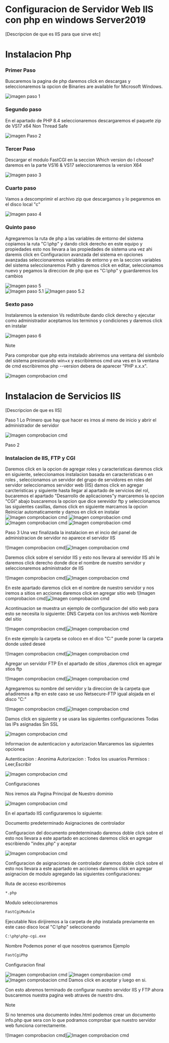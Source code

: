 # Configuracion de Servidor Web IIS con php en windows Server2019
 [Descripcion de que es IIS para que sirve etc]

 # Instalacion Php
 ### Primer Paso

 Buscaremos la pagina de php daremos click en descargas y seleccionaremos la opcion de  Binaries are available for Microsoft Windows. 
 
![imagen paso 1](https://github.com/DARCKBLACK06/Guias-WindowsServer2019/blob/main/Imagenes/Paso1.PNG)

 ### Segundo paso 
 En el apartado de PHP 8.4 seleccionaremos descargaremos el paquete zip de VS17 x64 Non Thread Safe 
 
![imagen Paso 2](https://github.com/DARCKBLACK06/Guias-WindowsServer2019/blob/main/Imagenes/Paso2.PNG)

 ### Tercer Paso 
 Descargar el modulo FastCGI en la seccion Which version do I choose? daremos en la parte VS16 & VS17 seleccionaremos la version X64
 
![Imagen paso 3](https://github.com/DARCKBLACK06/Guias-WindowsServer2019/blob/main/Imagenes/Paso3.PNG)

 ### Cuarto paso 
 Vamos a descomprimir el archivo zip que descargamos y lo pegaremos en el disco local "c" 
 
 ![Imagen paso 4](https://github.com/DARCKBLACK06/Guias-WindowsServer2019/blob/main/Imagenes/Paso4.PNG)

 ### Quinto paso
 Agregaremos la ruta de php a las variables de entorno del sistema copiamos la ruta "C:\php" y dando click derecho en este equipo y propiedades esto nos llevara a las propiedades de sistema una vez ahi daremis click en Configuracion avanzada del sistema en opciones avanzadas seleccionaremos variables de entorno y en la seccion variables del sistema seleccionaremos Path y daremos click en editar, seleccionamos nuevo y pegamos la direccion de php que es "C:\php" y guardaremos los cambios 
 
![Imagen paso 5](https://github.com/DARCKBLACK06/Guias-WindowsServer2019/blob/main/Imagenes/Paso5.PNG)  
![Imagen paso 5.1](https://github.com/DARCKBLACK06/Guias-WindowsServer2019/blob/main/Imagenes/PaPaso5.1.PNG)
![Imagen paso 5.2](https://github.com/DARCKBLACK06/Guias-WindowsServer2019/blob/main/Imagenes/Paso5.2.PNG)

 ### Sexto paso
 Instalaremos la extension Vs redistribute dando click derecho y ejecutar como administrador aceptamos los terminos y condiciones y daremos click en instalar
 
![Imagen paso 6](https://github.com/DARCKBLACK06/Guias-WindowsServer2019/blob/main/Imagenes/Paso6.PNG)

 > [!NOTE]
 >Para comprobar que php esta instalado abriremos una ventana del sismbolo del sistema presionando win+x y escribiremos cmd una ves en la ventana de cmd escribiremos php --version debera de aparecer 
 >"PHP x.x.x".
> 
![Imagen comprobacion cmd](https://github.com/DARCKBLACK06/Guias-WindowsServer2019/blob/main/Imagenes/Comprobacion-cmd.PNG)

 # Instalacion de Servicios IIS
 [Descripcion de que es IIS]

 Paso 1
 Lo Primero que hay que hacer es irnos al meno de inicio y abrir el administrador de servidor

 ![Imagen comprobacion cmd](https://github.com/DARCKBLACK06/Guias-WindowsServer2019/blob/main/Imagenes/Captura-1.PNG)

 Paso 2
 
 ### Instalacion de IIS, FTP y CGI

 Daremos click en la opcion de agregar roles y caracteristicas daremos click en siguiente, seleccionamos instalacion basada en caracteristicas o en roles , seleccionamos un servidor del grupo de servidores en roles del servidor seleccionamos servidor web (IIS) damos click en agregar carcteristicas y siguiente hasta llegar al apartado de  servicios del rol, bucaremos el apartado "Desarrollo de aplicaciones"y marcaremos la opcion "CGI" abajo buscaremos la opcion que dice serevidor ftp y seleccionamos las siguientes casillas, damos click en siguiente marcamos la opcion Reiniciar automaticamente y damos en click en instalar
  ![Imagen comprobacion cmd](https://github.com/DARCKBLACK06/Guias-WindowsServer2019/blob/main/Imagenes/Captura-2.PNG)
  ![Imagen comprobacion cmd](https://github.com/DARCKBLACK06/Guias-WindowsServer2019/blob/main/Imagenes/Captura-3.PNG)
  ![Imagen comprobacion cmd](https://github.com/DARCKBLACK06/Guias-WindowsServer2019/blob/main/Imagenes/Captura-4.PNG)
  ![Imagen comprobacion cmd](https://github.com/DARCKBLACK06/Guias-WindowsServer2019/blob/main/Imagenes/Captura-5.PNG)
  
Paso 3 
Una vez finalizada la instalacion en el incio del panel de administracion de servidor no aparece el servidor IIS 

 ![Imagen comprobacion cmd]![Imagen comprobacion cmd](https://github.com/DARCKBLACK06/Guias-WindowsServer2019/blob/main/Imagenes/Captura-6.PNG)

 Daremos click sobre el servidor IIS y esto nos llevara al serevidor IIS ahi le daremos click derecho donde dice el nombre de nuestro servidor y seleccionaremos administrador de IIS 

 ![Imagen comprobacion cmd]![Imagen comprobacion cmd](https://github.com/DARCKBLACK06/Guias-WindowsServer2019/blob/main/Imagenes/Captura-7.PNG)

 En este apartado daremos click en el nombre de nuestro servidor y nos iremos a sitios en acciones daremos click en agregar sitio web 
  ![Imagen comprobacion cmd]![Imagen comprobacion cmd](https://github.com/DARCKBLACK06/Guias-WindowsServer2019/blob/main/Imagenes/Captura-8.PNG)
 
 Acontinuacion se muestra un ejemplo de configuracion del sitio web para esto se necesita lo siguiente:
 DNS 
 Carpeta con los archivos web
 Nombre del sitio 

  ![Imagen comprobacion cmd]![Imagen comprobacion cmd](https://github.com/DARCKBLACK06/Guias-WindowsServer2019/blob/main/Imagenes/Captura-9.PNG)

En este ejemplo la carpeta se coloco en el dico "C:" puede poner la carpeta donde usted deseé 

 ![Imagen comprobacion cmd]![Imagen comprobacion cmd](https://github.com/DARCKBLACK06/Guias-WindowsServer2019/blob/main/Imagenes/Captura-10.PNG)

 Agregar un servidor FTP 
En el apartado de sitios ,daremos click en agregar stios ftp 

 ![Imagen comprobacion cmd]![Imagen comprobacion cmd](https://github.com/DARCKBLACK06/Guias-WindowsServer2019/blob/main/Imagenes/Captura-11.PNG)

Agregaremos su nombre del servidor y la direccion de la carpeta que añadiremos a ftp en este caso se uso Netsecure-FTP igual alojada en el disco "C:"

 ![Imagen comprobacion cmd]![Imagen comprobacion cmd](https://github.com/DARCKBLACK06/Guias-WindowsServer2019/blob/main/Imagenes/Captura-12.PNG)

Damos click en siguiente y se usara las siguientes configuraciones 
Todas las IPs asignadas
Sin  SSL

 ![Imagen comprobacion cmd](https://github.com/DARCKBLACK06/Guias-WindowsServer2019/blob/main/Imagenes/Captura-13.PNG)

Informacion de autenticacion y autorizacion
Marcaremos las siguientes opciones 

Autenticacion : Anonima 
Autorizacion : Todos los usuarios
Permisos : Leer,Escribir 

 ![Imagen comprobacion cmd](https://github.com/DARCKBLACK06/Guias-WindowsServer2019/blob/main/Imagenes/Captura-14.PNG)

Configuraciones 

Nos iremos ala Pagina Principal de Nuestro dominio 

 ![Imagen comprobacion cmd](https://github.com/DARCKBLACK06/Guias-WindowsServer2019/blob/main/Imagenes/Captura-15.PNG)

En el apartado IIS configuraremos lo siguiente:

Documento predeterminado 
Asignaciones de controlador

Configuracion del documento predeterminado daremos doble click sobre el esto nos llevara a este apartado en acciones daremos click en agregar escribiendo "index.php" y aceptar

 ![Imagen comprobacion cmd](https://github.com/DARCKBLACK06/Guias-WindowsServer2019/blob/main/Imagenes/Captura-16.PNG)

 Configuracion de asignaciones de controlador daremos doble click sobre el esto nos llevara a este apartado en acciones daremos click en agregar asignacion de modulo agregando las siguientes configuraciones:

 Ruta de acceso escribiremos
 ```bash
 *.php
 ```
 Modulo seleccionaremos
 ```bash
 FastCgiModule
 ```

 Ejecutable 
 Nos dirijiremos a la carpeta de php instalada previamente en este caso disco local "C:\php" seleccionando 
 ```bash
 C:\php\php-cgi.exe
 ```
 Nombre 
 Podemos poner el que nosotros queramos
 Ejemplo 
 ```bash
 FastCgiPhp
 ```
Configuracion final

 ![Imagen comprobacion cmd](https://github.com/DARCKBLACK06/Guias-WindowsServer2019/blob/main/Imagenes/Captura-17.PNG)
 ![Imagen comprobacion cmd](https://github.com/DARCKBLACK06/Guias-WindowsServer2019/blob/main/Imagenes/Captura-18.PNG)
 ![Imagen comprobacion cmd](https://github.com/DARCKBLACK06/Guias-WindowsServer2019/blob/main/Imagenes/Captura-19.PNG)
Damos click en aceptar y luego en si.

Con esto abremos terminado de configurar nuestro servidor IIS y FTP ahora buscaremos nuestra pagina web atraves de nuestro dns.

> [!NOTE]
> Si no tenemos una documento index.html podemos crear un documento info.php que sera con lo que podramos comprobar que nuestro servidor web funciona correctamente.

![Imagen comprobacion cmd]![Imagen comprobacion cmd](https://github.com/DARCKBLACK06/Guias-WindowsServer2019/blob/main/Imagenes/Captura-20.PNG)




